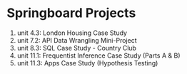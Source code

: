 # Springboard Projects
01. unit 4.3: London Housing Case Study
02. unit 7.2: API Data Wrangling Mini-Project
03. unit 8.3: SQL Case Study - Country Club
04. unit 11.1: Frequentist Inference Case Study (Parts A & B)
05. unit 11.3: Apps Case Study (Hypothesis Testing)